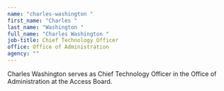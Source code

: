 ```yaml
---
name: "charles-washington "
first_name: "Charles "
last_name: "Washington "
full_name: "Charles Washington "
job-title: Chief Technology Officer
office: Office of Administration
agency: ""
---
```

Charles Washington serves as Chief Technology Officer in the Office of Administration at the Access Board. 
